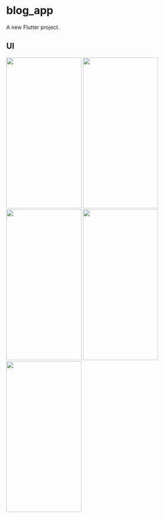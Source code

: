 # blog_app

A new Flutter project.

## UI


<img src="https://user-images.githubusercontent.com/60187111/134792487-03f553ad-c65d-4b3a-b64b-1f02e1e307ea.png" width="200" height="400" />

<img src="https://user-images.githubusercontent.com/60187111/134792492-7352497b-8d9f-4bfd-a787-f2958dd08d04.png" width="200" height="400" />

<img src="https://user-images.githubusercontent.com/60187111/134792497-f68fb0a0-9517-4782-84e6-05a513e80f46.png" width="200" height="400" />

<img src="https://user-images.githubusercontent.com/60187111/134792502-6e07ac03-d1c1-4eec-a690-fada1708bcff.png" width="200" height="400" />

<img src="https://user-images.githubusercontent.com/60187111/134792508-cd5659db-7620-4751-a1e8-b5361ff67054.png" width="200" height="400" />

